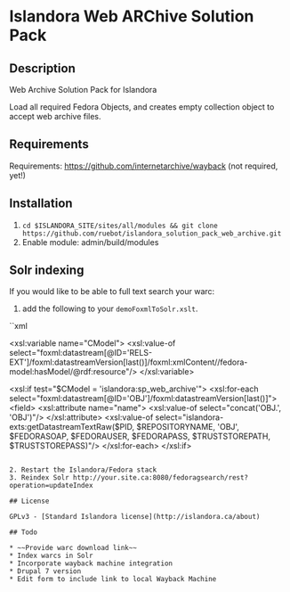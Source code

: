 # Islandora Web ARChive Solution Pack

## Description

Web Archive Solution Pack for Islandora

Load all required Fedora Objects, and creates empty collection object to accept web archive files.

## Requirements

Requirements: https://github.com/internetarchive/wayback (not required, yet!)

## Installation

1. ` cd $ISLANDORA_SITE/sites/all/modules && git clone https://github.com/ruebot/islandora_solution_pack_web_archive.git `
2. Enable module: admin/build/modules

## Solr indexing

If you would like to be able to full text search your warc:

1. add the following to your `demoFoxmlToSolr.xslt`.

``xml

<xsl:variable name="CModel">
  <xsl:value-of select="foxml:datastream[@ID='RELS-EXT']/foxml:datastreamVersion[last()]/foxml:xmlContent//fedora-model:hasModel/@rdf:resource"/>
</xsl:variable>

<xsl:if test="$CModel = 'islandora:sp_web_archive'">
  <xsl:for-each select="foxml:datastream[@ID='OBJ']/foxml:datastreamVersion[last()]">
    <field>
      <xsl:attribute name="name">
        <xsl:value-of select="concat('OBJ.', 'OBJ')"/>
      </xsl:attribute>
      <xsl:value-of select="islandora-exts:getDatastreamTextRaw($PID, $REPOSITORYNAME, 'OBJ', $FEDORASOAP, $FEDORAUSER, $FEDORAPASS, $TRUSTSTOREPATH, $TRUSTSTOREPASS)"/>
    </field>
  </xsl:for-each>
</xsl:if>

```

2. Restart the Islandora/Fedora stack
3. Reindex Solr http://your.site.ca:8080/fedoragsearch/rest?operation=updateIndex

## License

GPLv3 - [Standard Islandora license](http://islandora.ca/about)

## Todo

* ~~Provide warc download link~~
* Index warcs in Solr
* Incorporate wayback machine integration
* Drupal 7 version
* Edit form to include link to local Wayback Machine
